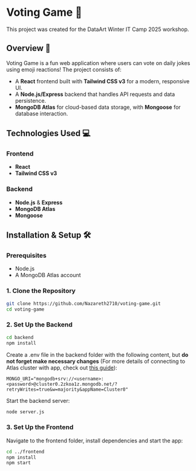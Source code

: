 # Voting Game 🎉

This project was created for the DataArt Winter IT Camp 2025 workshop.

## Overview 🚀

Voting Game is a fun web application where users can vote on daily jokes using emoji reactions! The project consists of:

- A **React** frontend built with **Tailwind CSS v3** for a modern, responsive UI.
- A **Node.js/Express** backend that handles API requests and data persistence.
- **MongoDB Atlas** for cloud-based data storage, with **Mongoose** for database interaction.

## Technologies Used 💻

### Frontend
- **React**
- **Tailwind CSS v3**

### Backend
- **Node.js** & **Express**
- **MongoDB Atlas**
- **Mongoose**

## Installation & Setup 🛠️

### Prerequisites
- Node.js
- A MongoDB Atlas account

### 1. Clone the Repository
```bash
git clone https://github.com/Nazareth2710/voting-game.git
cd voting-game
```

### 2. Set Up the Backend

```bash
cd backend
npm install
```

Create a .env file in the backend folder with the following content, but **do not forget make necessary changes** (For more details of connecting to Atlas cluster with app, check out [this guide](https://www.mongodb.com/docs/atlas/tutorial/connect-to-your-cluster/#connect-to-your-atlas-cluster)):
```env
MONGO_URI="mongodb+srv://<username>:<password>@cluster0.2zkoa1z.mongodb.net/?retryWrites=true&w=majority&appName=Cluster0"
```

Start the backend server:
```bash
node server.js
```

### 3. Set Up the Frontend

Navigate to the frontend folder, install dependencies and start the app:
```bash
cd ../frontend
npm install
npm start
```